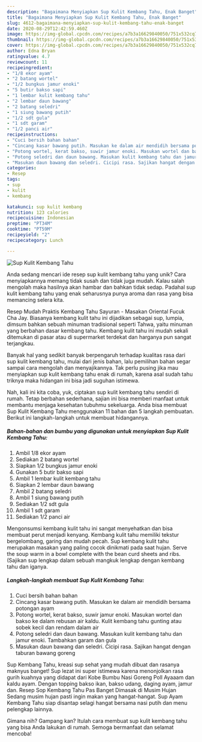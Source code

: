 ```yaml
---
description: "Bagaimana Menyiapkan Sup Kulit Kembang Tahu, Enak Banget"
title: "Bagaimana Menyiapkan Sup Kulit Kembang Tahu, Enak Banget"
slug: 4612-bagaimana-menyiapkan-sup-kulit-kembang-tahu-enak-banget
date: 2020-08-29T12:42:59.460Z
image: https://img-global.cpcdn.com/recipes/a7b3a16629840050/751x532cq70/sup-kulit-kembang-tahu-foto-resep-utama.jpg
thumbnail: https://img-global.cpcdn.com/recipes/a7b3a16629840050/751x532cq70/sup-kulit-kembang-tahu-foto-resep-utama.jpg
cover: https://img-global.cpcdn.com/recipes/a7b3a16629840050/751x532cq70/sup-kulit-kembang-tahu-foto-resep-utama.jpg
author: Edna Bryan
ratingvalue: 4.7
reviewcount: 11
recipeingredient:
- "1/8 ekor ayam"
- "2 batang wortel"
- "1/2 bungkus jamur enoki"
- "5 butir bakso sapi"
- "1 lembar kulit kembang tahu"
- "2 lembar daun bawang"
- "2 batang seledri"
- "1 siung bawang putih"
- "1/2 sdt gula"
- "1 sdt garam"
- "1/2 panci air"
recipeinstructions:
- "Cuci bersih bahan bahan"
- "Cincang kasar bawang putih. Masukan ke dalam air mendidih bersama potongan ayam"
- "Potong wortel, kerat bakso, suwir jamur enoki. Masukan wortel dan bakso ke dalam rebusan air kaldu. Kulit kembang tahu gunting atau sobek kecil dan rendam dalam air"
- "Potong seledri dan daun bawang. Masukan kulit kembang tahu dan jamur enoki. Tambahkan garam dan gula"
- "Masukan daun bawang dan seledri. Cicipi rasa. Sajikan hangat dengan taburan bawang goreng"
categories:
- Resep
tags:
- sup
- kulit
- kembang

katakunci: sup kulit kembang 
nutrition: 123 calories
recipecuisine: Indonesian
preptime: "PT34M"
cooktime: "PT59M"
recipeyield: "2"
recipecategory: Lunch

---
```



![Sup Kulit Kembang Tahu](https://img-global.cpcdn.com/recipes/a7b3a16629840050/751x532cq70/sup-kulit-kembang-tahu-foto-resep-utama.jpg)

Anda sedang mencari ide resep sup kulit kembang tahu yang unik? Cara menyiapkannya memang tidak susah dan tidak juga mudah. Kalau salah mengolah maka hasilnya akan hambar dan bahkan tidak sedap. Padahal sup kulit kembang tahu yang enak seharusnya punya aroma dan rasa yang bisa memancing selera kita.

Resep Mudah Praktis Kembang Tahu Sayuran - Masakan Oriental Fucuk Cha Jay. Biasanya kembang kulit tahu ini dijadikan sebagai sup, lumpia, dimsum bahkan sebuah minuman tradisional seperti Tahwa, yaitu minuman yang berbahan dasar kembang tahu. Kembang kulit tahu ini mudah sekali ditemukan di pasar atau di supermarket terdekat dan harganya pun sangat terjangkau.

Banyak hal yang sedikit banyak berpengaruh terhadap kualitas rasa dari sup kulit kembang tahu, mulai dari jenis bahan, lalu pemilihan bahan segar sampai cara mengolah dan menyajikannya. Tak perlu pusing jika mau menyiapkan sup kulit kembang tahu enak di rumah, karena asal sudah tahu triknya maka hidangan ini bisa jadi suguhan istimewa.


Nah, kali ini kita coba, yuk, ciptakan sup kulit kembang tahu sendiri di rumah. Tetap berbahan sederhana, sajian ini bisa memberi manfaat untuk membantu menjaga kesehatan tubuhmu sekeluarga. Anda bisa membuat Sup Kulit Kembang Tahu menggunakan 11 bahan dan 5 langkah pembuatan. Berikut ini langkah-langkah untuk membuat hidangannya.

<!--inarticleads1-->

##### Bahan-bahan dan bumbu yang digunakan untuk menyiapkan Sup Kulit Kembang Tahu:

1. Ambil 1/8 ekor ayam
1. Sediakan 2 batang wortel
1. Siapkan 1/2 bungkus jamur enoki
1. Gunakan 5 butir bakso sapi
1. Ambil 1 lembar kulit kembang tahu
1. Siapkan 2 lembar daun bawang
1. Ambil 2 batang seledri
1. Ambil 1 siung bawang putih
1. Sediakan 1/2 sdt gula
1. Ambil 1 sdt garam
1. Sediakan 1/2 panci air


Mengonsumsi kembang kulit tahu ini sangat menyehatkan dan bisa membuat perut menjadi kenyang. Kembang kulit tahu memiliki tekstur bergelombang, garing dan mudah pecah. Sup kembang kulit tahu merupakan masakan yang paling cocok dinikmati pada saat hujan. Serve the soup warm in a bowl complete with the bean curd sheets and ribs. (Sajikan sup lengkap dalam sebuah mangkuk lengkap dengan kembang tahu dan iganya. 

<!--inarticleads2-->

##### Langkah-langkah membuat Sup Kulit Kembang Tahu:

1. Cuci bersih bahan bahan
1. Cincang kasar bawang putih. Masukan ke dalam air mendidih bersama potongan ayam
1. Potong wortel, kerat bakso, suwir jamur enoki. Masukan wortel dan bakso ke dalam rebusan air kaldu. Kulit kembang tahu gunting atau sobek kecil dan rendam dalam air
1. Potong seledri dan daun bawang. Masukan kulit kembang tahu dan jamur enoki. Tambahkan garam dan gula
1. Masukan daun bawang dan seledri. Cicipi rasa. Sajikan hangat dengan taburan bawang goreng


Sup Kembang Tahu, kreasi sup sehat yang mudah dibuat dan rasanya maknyus banget! Sup lezat ini super istimewa karena menonjolkan rasa gurih kuahnya yang didapat dari Kobe Bumbu Nasi Goreng Poll Ayaaam dan kaldu ayam. Dengan topping bakso ikan, bakso udang, daging ayam, jamur dan. Resep Sop Kembang Tahu Pas Banget Dimasak di Musim Hujan Sedang musim hujan pasti ingin makan yang hangat-hangat. Sup Ayam Kembang Tahu siap disantap selagi hangat bersama nasi putih dan menu pelengkap lainnya. 

Gimana nih? Gampang kan? Itulah cara membuat sup kulit kembang tahu yang bisa Anda lakukan di rumah. Semoga bermanfaat dan selamat mencoba!
